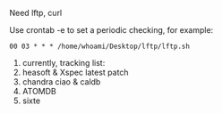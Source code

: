 Need lftp, curl

Use crontab -e to set a periodic checking, for example:
```crontab
00 03 * * * /home/whoami/Desktop/lftp/lftp.sh
```

1. currently, tracking list:
2. heasoft & Xspec latest patch
3. chandra ciao & caldb
4. ATOMDB
5. sixte
